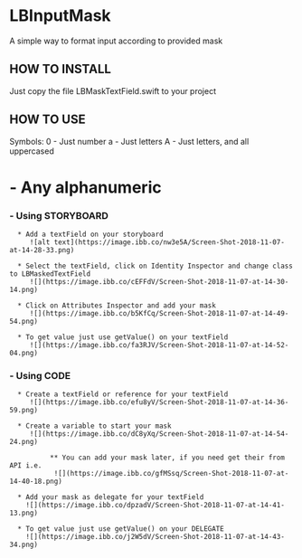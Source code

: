 # LBInputMask

A simple way to format input according to provided mask


## HOW TO INSTALL

Just copy the file LBMaskTextField.swift to your project

## HOW TO USE

Symbols: 
 0 - Just number
 a - Just letters
 A - Just letters, and all uppercased
 # - Any alphanumeric

  ### - Using STORYBOARD
      * Add a textField on your storyboard
         ![alt text](https://image.ibb.co/nw3e5A/Screen-Shot-2018-11-07-at-14-28-33.png)

      * Select the textField, click on Identity Inspector and change class to LBMaskedTextField
         ![](https://image.ibb.co/cEFFdV/Screen-Shot-2018-11-07-at-14-30-14.png)

      * Click on Attributes Inspector and add your mask
         ![](https://image.ibb.co/b5KfCq/Screen-Shot-2018-11-07-at-14-49-54.png)

      * To get value just use getValue() on your textField
         ![](https://image.ibb.co/fa3RJV/Screen-Shot-2018-11-07-at-14-52-04.png)


  ### - Using CODE
      * Create a textField or reference for your textField
         ![](https://image.ibb.co/efu8yV/Screen-Shot-2018-11-07-at-14-36-59.png)

      * Create a variable to start your mask
         ![](https://image.ibb.co/dC8yXq/Screen-Shot-2018-11-07-at-14-54-24.png)

              ** You can add your mask later, if you need get their from API i.e.
               ![](https://image.ibb.co/gfMSsq/Screen-Shot-2018-11-07-at-14-40-18.png)

      * Add your mask as delegate for your textField
        ![](https://image.ibb.co/dpzadV/Screen-Shot-2018-11-07-at-14-41-13.png)

      * To get value just use getValue() on your DELEGATE
        ![](https://image.ibb.co/j2W5dV/Screen-Shot-2018-11-07-at-14-43-34.png)
  
